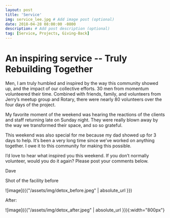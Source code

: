 ```yaml
---
layout: post
title: 'Service'
img: service_lee.jpg # Add image post (optional)
date: 2018-04-28 08:00:00 -0800
description: # Add post description (optional)
tag: [Service, Projects, Giving-Back]
---
```

# An inspiring service -- Truly Rebuilding Together

Men, I am truly humbled and inspired by the way this community showed up, and the impact of our collective efforts. 30 men from momentum volunteered their time. Combined with friends, family, and volunteers from Jerry’s meetup group and Rotary, there were nearly 80 volunteers over the four days of the project.

My favorite moment of the weekend was hearing the reactions of the clients and staff returning late on Sunday night. They were really blown away by the way we transformed their space, and so so grateful.

This weekend was also special for me because my dad showed up for 3 days to help. It’s been a very long time since we’ve worked on anything together. I owe it to this community for making this possible.

I’d love to hear what inspired you this weekend. If you don’t normally volunteer, would you do it again? Please post your comments below.

Dave

Shot of the facility before



![image]({{"/assets/img/detox_before.jpeg" | absolute_url }})

After:

![image]({{"/assets/img/detox_after.jpeg" | absolute_url }}){:width="800px"}
